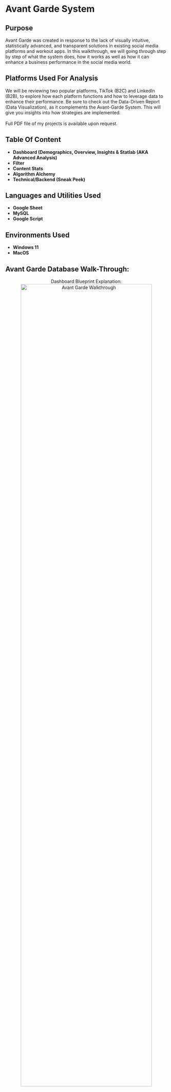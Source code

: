<h1>Avant Garde System</h1>

<h2>Purpose</h2>
Avant Garde was created in response to the lack of visually intuitive, statistically advanced, and transparent solutions in existing social media platforms and workout apps. In this walkthrough, we will going through step by step of what the system does, how it works as well as how it can enhance a business performance in the social media world. 

<h2>Platforms Used For Analysis</h2>
We will be reviewing two popular platforms, TikTok (B2C) and LinkedIn (B2B), to explore how each platform functions and how to leverage data to enhance their performance. Be sure to check out the Data-Driven Report (Data Visualization), as it complements the Avant-Garde System. This will give you insights into how strategies are implemented.
<br />
<br />
Full PDF file of my projects is available upon request. 
<br />

<h2>Table Of Content</h2>

- <b>Dashboard (Demographics, Overview, Insights & Statlab (AKA Advanced Analysis)</b> 
- <b>Filter</b> 
- <b>Content Stats</b>
- <b>Algorithm Alchemy</b>
- <b>Technical/Backend (Sneak Peek)</b> 

<h2>Languages and Utilities Used</h2>

- <b>Google Sheet</b> 
- <b>MySQL</b>
- <b>Google Script</b>

<h2>Environments Used </h2>

- <b>Windows 11</b>
- <b>MacOS</b>

<h2>Avant Garde Database Walk-Through:</h2>

<p align="center">
Dashboard Blueprint Explanation: <br/>
<img src="https://i.imgur.com/pq9VtCT.png" height="80%" width="90%" alt="Avant Garde Walkthrough"/>
<br />
<br />
Dashboard Table Of Content: <br />
<img src="https://i.imgur.com/h9MQqpQ.png" height="80%" width="90%" alt="Avant Garde Walkthrough"/>
<br />
<br />
Dashboard Follower Growth: <br />
<img src="https://i.imgur.com/odVU643.png" height="80%" width="90%" alt="Avant Garde Walkthrough"/>
<br />
<br />
Dashboard Demographics (Geography):  <br/>
<img src="https://i.imgur.com/bHRdNL9.png" height="80%" width="90%" alt="Avant Garde Walkthrough"/>
<br />
<br />
Dashboard Demographics (Age & Gender):  <br/>
<img src="https://i.imgur.com/IeurUcp.png" height="80%" width="90%" alt="Avant Garde Walkthrough"/>
<br />
<br />
Dashboard Demographic (Industry & Job Function):  <br/>
<img src="https://i.imgur.com/uDrJdF7.png" height="80%" width="90%" alt="Avant Garde Walkthrough"/>
<br />
<br />
Dashboard Overview:  <br/>
<img src="https://i.imgur.com/L8szLIk.png" height="80%" width="90%" alt="Avant Garde Walkthrough"/>
<br />
<br />
Dashboard Overview (Explanation Of Win/Loss Rate):  <br/>
<img src="https://i.imgur.com/jptgSSx.png" height="80%" width="90%" alt="Avant Garde Walkthrough"/>
<br />
<br />
Dashboard Insights:  <br/>
<img src="https://i.imgur.com/7PdrGdS.png" height="80%" width="90%" alt="Avant Garde Walkthrough"/>
<br />
<br />
Dashboard Insights:  <br/>
<img src="https://i.imgur.com/eJggU4K.png" height="80%" width="90%" alt="Avant Garde Walkthrough"/>
<br />
<br />
Dashboard Rate:  <br/>
<img src="https://i.imgur.com/91qewLA.png" height="80%" width="90%" alt="Avant Garde Walkthrough"/>
<br />
<br />
Dashboard Statlab:  <br/>
<img src="https://i.imgur.com/zgkCChu.png" height="80%" width="90%" alt="Avant Garde Walkthrough"/>
<br />
<br />
Dashboard Statlab:  <br/>
<img src="https://i.imgur.com/mzHdxHL.png" height="80%" width="90%" alt="Avant Garde Walkthrough"/>
<br />
<br />
Statlab Formula Explanation:  <br/>
<img src="https://i.imgur.com/1xVAffL.png" height="80%" width="90%" alt="Avant Garde Walkthrough"/>
<br />
<br />
Filter (Best Content):  <br/>
<img src="https://i.imgur.com/OyqZXXy.png" height="80%" width="90%" alt="Avant Garde Walkthrough"/>
<br />
<br />
Filter (Worst Content):  <br/>
<img src="https://i.imgur.com/Sy4RAx1.png" height="80%" width="90%" alt="Avant Garde Walkthrough"/>
<br />
<br />
Content Stats (Individual Stats):  <br/>
<img src="https://i.imgur.com/krC6jSr.png" height="80%" width="90%" alt="Avant Garde Walkthrough"/>
<br />
<br />
Content Stats (Individual Stats):  <br/>
<img src="https://i.imgur.com/mH9yB8X.png" height="80%" width="90%" alt="Avant Garde Walkthrough"/>
<br />
<br />
Content Stats (Individual Stats):  <br/>
<img src="https://i.imgur.com/WT9Ypgy.png" height="80%" width="90%" alt="Avant Garde Walkthrough"/>
<br />
<br />
Content Stats (Individual Stats):  <br/>
<img src="https://i.imgur.com/lpAgQQC.png" height="80%" width="90%" alt="Avant Garde Walkthrough"/>
<br />
<br />
Algorithm Alchemy (How The Algorithm Works):  <br/>
<img src="https://i.imgur.com/z7jTzNx.png" height="80%" width="90%" alt="Avant Garde Walkthrough"/>
<br />
<br />
Algorithm Alchemy (How The Algorithm Works):  <br/>
<img src="https://i.imgur.com/oK6W2I0.png" height="80%" width="90%" alt="Avant Garde Walkthrough"/>
<br />
<br />
Algorithm Alchemy (How The Algorithm Works):  <br/>
<img src="https://i.imgur.com/dU1EnoC.png" height="80%" width="90%" alt="Avant Garde Walkthrough"/>
<br />
<br />
Technical/Backend (Sneak Peak):  <br/>
<img src="https://i.imgur.com/g1u4nyQ.png" height="80%" width="90%" alt="Avant Garde Walkthrough"/>
<br />
<br />
Thank You!  <br/>
<img src="https://i.imgur.com/MujJcaQ.png" height="80%" width="90%" alt="Avant Garde Walkthrough"/>
</p>

<!--
 ```diff
- text in red
+ text in green
! text in orange
# text in gray
@@ text in purple (and bold)@@
```
--!>
